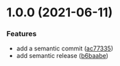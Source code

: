 # 1.0.0 (2021-06-11)


### Features

* add a semantic commit ([ac77335](https://gitlab.snapp.ir/snappcloud/consul-gslb-driver/commit/ac77335181ad1416d810172d3d2a7b0ebbb3f896))
* add semantic release ([b6baabe](https://gitlab.snapp.ir/snappcloud/consul-gslb-driver/commit/b6baabe52a2ef39fe93fc8c9c77eb5f65988ac0d))
